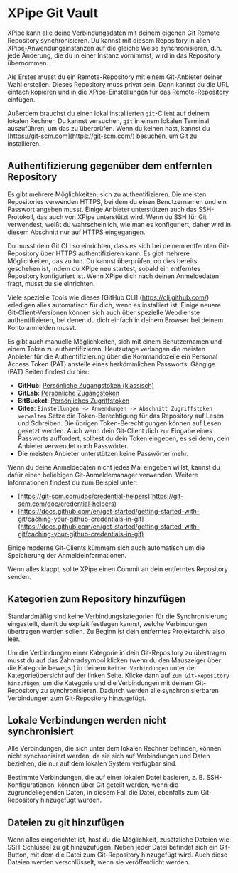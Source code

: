 # XPipe Git Vault

XPipe kann alle deine Verbindungsdaten mit deinem eigenen Git Remote Repository synchronisieren. Du kannst mit diesem Repository in allen XPipe-Anwendungsinstanzen auf die gleiche Weise synchronisieren, d.h. jede Änderung, die du in einer Instanz vornimmst, wird in das Repository übernommen.

Als Erstes musst du ein Remote-Repository mit einem Git-Anbieter deiner Wahl erstellen. Dieses Repository muss privat sein.
Dann kannst du die URL einfach kopieren und in die XPipe-Einstellungen für das Remote-Repository einfügen.

Außerdem brauchst du einen lokal installierten `git`-Client auf deinem lokalen Rechner. Du kannst versuchen, `git` in einem lokalen Terminal auszuführen, um das zu überprüfen.
Wenn du keinen hast, kannst du [https://git-scm.com](https://git-scm.com/) besuchen, um Git zu installieren.

## Authentifizierung gegenüber dem entfernten Repository

Es gibt mehrere Möglichkeiten, sich zu authentifizieren. Die meisten Repositories verwenden HTTPS, bei dem du einen Benutzernamen und ein Passwort angeben musst.
Einige Anbieter unterstützen auch das SSH-Protokoll, das auch von XPipe unterstützt wird.
Wenn du SSH für Git verwendest, weißt du wahrscheinlich, wie man es konfiguriert, daher wird in diesem Abschnitt nur auf HTTPS eingegangen.

Du musst dein Git CLI so einrichten, dass es sich bei deinem entfernten Git-Repository über HTTPS authentifizieren kann. Es gibt mehrere Möglichkeiten, das zu tun.
Du kannst überprüfen, ob dies bereits geschehen ist, indem du XPipe neu startest, sobald ein entferntes Repository konfiguriert ist.
Wenn XPipe dich nach deinen Anmeldedaten fragt, musst du sie einrichten.

Viele spezielle Tools wie dieses [GitHub CLI] (https://cli.github.com/) erledigen alles automatisch für dich, wenn es installiert ist.
Einige neuere Git-Client-Versionen können sich auch über spezielle Webdienste authentifizieren, bei denen du dich einfach in deinem Browser bei deinem Konto anmelden musst.

Es gibt auch manuelle Möglichkeiten, sich mit einem Benutzernamen und einem Token zu authentifizieren.
Heutzutage verlangen die meisten Anbieter für die Authentifizierung über die Kommandozeile ein Personal Access Token (PAT) anstelle eines herkömmlichen Passworts.
Gängige (PAT) Seiten findest du hier:
- **GitHub**: [Persönliche Zugangstoken (klassisch)](https://github.com/settings/tokens)
- **GitLab**: [Persönliche Zugangstoken](https://docs.gitlab.com/ee/user/profile/personal_access_tokens.html)
- **BitBucket**: [Persönliches Zugriffstoken](https://support.atlassian.com/bitbucket-cloud/docs/access-tokens/)
- **Gitea**: `Einstellungen -> Anwendungen -> Abschnitt Zugriffstoken verwalten`
Setze die Token-Berechtigung für das Repository auf Lesen und Schreiben. Die übrigen Token-Berechtigungen können auf Lesen gesetzt werden.
Auch wenn dein Git-Client dich zur Eingabe eines Passworts auffordert, solltest du dein Token eingeben, es sei denn, dein Anbieter verwendet noch Passwörter.
- Die meisten Anbieter unterstützen keine Passwörter mehr.

Wenn du deine Anmeldedaten nicht jedes Mal eingeben willst, kannst du dafür einen beliebigen Git-Anmeldemanager verwenden.
Weitere Informationen findest du zum Beispiel unter:
- [https://git-scm.com/doc/credential-helpers](https://git-scm.com/doc/credential-helpers)
- [https://docs.github.com/en/get-started/getting-started-with-git/caching-your-github-credentials-in-git](https://docs.github.com/en/get-started/getting-started-with-git/caching-your-github-credentials-in-git)

Einige moderne Git-Clients kümmern sich auch automatisch um die Speicherung der Anmeldeinformationen.

Wenn alles klappt, sollte XPipe einen Commit an dein entferntes Repository senden.

## Kategorien zum Repository hinzufügen

Standardmäßig sind keine Verbindungskategorien für die Synchronisierung eingestellt, damit du explizit festlegen kannst, welche Verbindungen übertragen werden sollen.
Zu Beginn ist dein entferntes Projektarchiv also leer.

Um die Verbindungen einer Kategorie in dein Git-Repository zu übertragen
musst du auf das Zahnradsymbol klicken (wenn du den Mauszeiger über die Kategorie bewegst)
in deinem `Reiter Verbindungen` unter der Kategorieübersicht auf der linken Seite.
Klicke dann auf `Zum Git-Repository hinzufügen`, um die Kategorie und die Verbindungen mit deinem Git-Repository zu synchronisieren.
Dadurch werden alle synchronisierbaren Verbindungen zum Git-Repository hinzugefügt.

## Lokale Verbindungen werden nicht synchronisiert

Alle Verbindungen, die sich unter dem lokalen Rechner befinden, können nicht synchronisiert werden, da sie sich auf Verbindungen und Daten beziehen, die nur auf dem lokalen System verfügbar sind.

Bestimmte Verbindungen, die auf einer lokalen Datei basieren, z. B. SSH-Konfigurationen, können über Git geteilt werden, wenn die zugrundeliegenden Daten, in diesem Fall die Datei, ebenfalls zum Git-Repository hinzugefügt wurden.

## Dateien zu git hinzufügen

Wenn alles eingerichtet ist, hast du die Möglichkeit, zusätzliche Dateien wie SSH-Schlüssel zu git hinzuzufügen.
Neben jeder Datei befindet sich ein Git-Button, mit dem die Datei zum Git-Repository hinzugefügt wird.
Auch diese Dateien werden verschlüsselt, wenn sie veröffentlicht werden.
